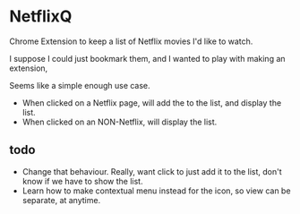 NetflixQ
========

Chrome Extension to keep a list of Netflix movies I'd like to watch. 

I suppose I could just bookmark them, and I wanted to play with making an extension,

Seems like a simple enough use case.

* When clicked on a Netflix page, will add the to the list, and display the list. 
* When clicked on an NON-Netflix, will display the list. 

todo
----

* Change that behaviour. Really, want click to just add it to the list, don't know if we have to show the list.
* Learn how to make contextual menu instead for the icon, so view can be separate, at anytime. 